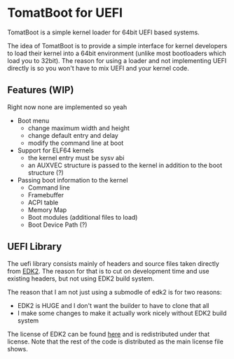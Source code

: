 # TomatBoot for UEFI

TomatBoot is a simple kernel loader for 64bit UEFI based systems.

The idea of TomatBoot is to provide a simple interface for kernel developers to load their kernel into a 64bit environment 
(unlike most bootloaders which load you to 32bit). The reason for using a loader and not implementing UEFI directly is so
you won't have to mix UEFI and your kernel code.

## Features (WIP)

Right now none are implemented so yeah

* Boot menu
	* change maximum width and height
	* change default entry and delay 
	* modify the command line at boot
* Support for ELF64 kernels
	* the kernel entry must be sysv abi
	* an AUXVEC structure is passed to the kernel in addition to the boot structure (?)
* Passing boot information to the kernel
	* Command line
	* Framebuffer
	* ACPI table
	* Memory Map
	* Boot modules (additional files to load)
	* Boot Device Path (?)

## UEFI Library

The uefi library consists mainly of headers and source files taken directly from [EDK2](https://github.com/tianocore/edk2). The reason for that is 
to cut on development time and use existing headers, but not using EDK2 build system.

The reason that I am not just using a submodle of edk2 is for two reasons:
* EDK2 is HUGE and I don't want the builder to have to clone that all
* I make some changes to make it actually work nicely without EDK2 build system

The license of EDK2 can be found [here](lib/uefi/License.txt) and is redistributed under that license. Note that the rest of the code is
distributed as the main license file shows.
